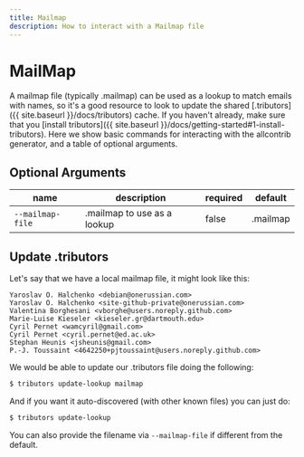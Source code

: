 ```yaml
---
title: Mailmap
description: How to interact with a Mailmap file
---
```


# MailMap

A mailmap file (typically .mailmap) can be used as a lookup to match emails
with names, so it's a good resource to look to update the shared [.tributors]({{ site.baseurl }}/docs/tributors)
cache. If you haven't already, make sure that you [install tributors]({{ site.baseurl }}/docs/getting-started#1-install-tributors).
Here we show basic commands for interacting with the allcontrib generator, and a table of optional arguments.

## Optional Arguments

| name | description | required | default |
|------|-------------|----------|---------|
| `--mailmap-file` | .mailmap to use as a lookup | false | .mailmap | 

## Update .tributors

Let's say that we have a local mailmap file, it might look like this:

```
Yaroslav O. Halchenko <debian@onerussian.com>
Yaroslav O. Halchenko <site-github-private@onerussian.com>
Valentina Borghesani <vborghe@users.noreply.github.com>
Marie-Luise Kieseler <kieseler.gr@dartmouth.edu>
Cyril Pernet <wamcyril@gmail.com>
Cyril Pernet <cyril.pernet@ed.ac.uk>
Stephan Heunis <jsheunis@gmail.com>
P.-J. Toussaint <4642250+pjtoussaint@users.noreply.github.com>
```

We would be able to update our .tributors file doing the following:

```bash
$ tributors update-lookup mailmap
```

And if you want it auto-discovered (with other known files) you can just do:

```bash
$ tributors update-lookup
```

You can also provide the filename via `--mailmap-file` if different from the default.

